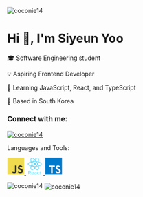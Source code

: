 <p align="left"> <img src="https://komarev.com/ghpvc/?username=coconie14&label=Profile%20views&color=0e75b6&style=flat" alt="coconie14" /> </p>

<h1 align="left">Hi 👋, I'm Siyeun Yoo</h1>
<p>🎓 Software Engineering student</p>
<p>💡 Aspiring Frontend Developer</p> 
<p>🚀 Learning JavaScript, React, and TypeScript</p>
<p>📍 Based in South Korea </p>


<h3 align="left">Connect with me:</h3>
<p align="left">
<a href="https://twitter.com/coconie14" target="blank"><img align="center" src="https://raw.githubusercontent.com/rahuldkjain/github-profile-readme-generator/master/src/images/icons/Social/twitter.svg" alt="coconie14" height="30" width="40" /></a>
</p>


<p align="left">Languages and Tools: </p>
<p align="left"> <a href="https://developer.mozilla.org/en-US/docs/Web/JavaScript" target="_blank" rel="noreferrer"> <img src="https://raw.githubusercontent.com/devicons/devicon/master/icons/javascript/javascript-original.svg" alt="javascript" width="40" height="40"/> </a> <a href="https://reactjs.org/" target="_blank" rel="noreferrer"> <img src="https://raw.githubusercontent.com/devicons/devicon/master/icons/react/react-original-wordmark.svg" alt="react" width="40" height="40"/> </a> <a href="https://www.typescriptlang.org/" target="_blank" rel="noreferrer"> <img src="https://raw.githubusercontent.com/devicons/devicon/master/icons/typescript/typescript-original.svg" alt="typescript" width="40" height="40"/> </a> </p>

<p><img align="left" src="https://github-readme-stats.vercel.app/api/top-langs?username=coconie14&show_icons=true&locale=en&layout=compact" alt="coconie14" /></p>

<p>&nbsp;<img align="center" src="https://github-readme-stats.vercel.app/api?username=coconie14&show_icons=true&locale=en" alt="coconie14" /></p>




